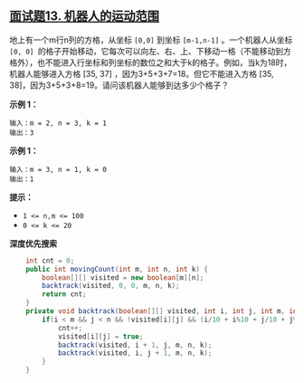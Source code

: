 ## [面试题13. 机器人的运动范围](https://leetcode-cn.com/problems/ji-qi-ren-de-yun-dong-fan-wei-lcof/)

地上有一个m行n列的方格，从坐标 `[0,0]` 到坐标 `[m-1,n-1]` 。一个机器人从坐标 `[0, 0] `的格子开始移动，它每次可以向左、右、上、下移动一格（不能移动到方格外），也不能进入行坐标和列坐标的数位之和大于k的格子。例如，当k为18时，机器人能够进入方格 [35, 37] ，因为3+5+3+7=18。但它不能进入方格 [35, 38]，因为3+5+3+8=19。请问该机器人能够到达多少个格子？

**示例 1：**

```
输入：m = 2, n = 3, k = 1
输出：3
```

**示例 1：**

```
输入：m = 3, n = 1, k = 0
输出：1
```

**提示：**

- `1 <= n,m <= 100`
- `0 <= k <= 20`

**深度优先搜索**

```java
    int cnt = 0;
    public int movingCount(int m, int n, int k) {
        boolean[][] visited = new boolean[m][n];
        backtrack(visited, 0, 0, m, n, k);
        return cnt;
    }
    private void backtrack(boolean[][] visited, int i, int j, int m, int n, int k){
        if(i < m && j < n && !visited[i][j] && (i/10 + i%10 + j/10 + j%10) <= k){
            cnt++;
            visited[i][j] = true;
            backtrack(visited, i + 1, j, m, n, k);
            backtrack(visited, i, j + 1, m, n, k);
        }
    }
```

